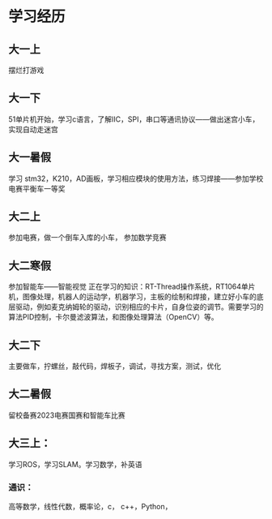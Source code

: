 # 学习经历

## 大一上 

摆烂打游戏

## 大一下 

51单片机开始，学习c语言，了解IIC，SPI，串口等通讯协议——做出迷宫小车，实现自动走迷宫

## 大一暑假 

学习 stm32，K210，AD画板，学习相应模块的使用方法，练习焊接——参加学校电赛平衡车一等奖

## 大二上 

参加电赛，做一个倒车入库的小车， 参加数学竞赛

## 大二寒假 

参加智能车——智能视觉 正在学习的知识：RT-Thread操作系统，RT1064单片机，图像处理，机器人的运动学，机器学习，主板的绘制和焊接，建立好小车的底层驱动，例如麦克纳姆轮的驱动，识别相应的卡片，自身位姿的调节。需要学习的算法PID控制，卡尔曼滤波算法，和图像处理算法（OpenCV）等。

## 大二下

主要做车，拧螺丝，敲代码，焊板子，调试，寻找方案，测试，优化

## 大二暑假 

留校备赛2023电赛国赛和智能车比赛

## 大三上：

学习ROS，学习SLAM。学习数学，补英语



### 通识：

高等数学，线性代数，概率论，c， c++，Python，